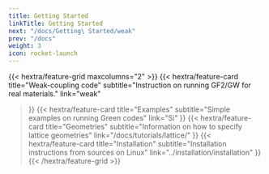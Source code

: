 ```yaml
---
title: Getting Started
linkTitle: Getting Started
next: "/docs/Getting\ Started/weak"
prev: "/docs"
weight: 3
icon: rocket-launch
---
```


{{< hextra/feature-grid maxcolumns="2" >}}
  {{< hextra/feature-card
    title="Weak-coupling code"
    subtitle="Instruction on running GF2/GW for real materials."
    link="weak"
  >}}
  {{< hextra/feature-card
    title="Examples"
    subtitle="Simple examples on running Green codes"
    link="Si"
  >}}
  {{< hextra/feature-card
    title="Geometries"
    subtitle="Information on how to specify lattice geometries"
    link="/docs/tutorials/lattice/"
  >}}
  {{< hextra/feature-card
    title="Installation"
    subtitle="Installation instructions from sources on Linux"
    link="../installation/installation"
  >}}
{{< /hextra/feature-grid >}}
